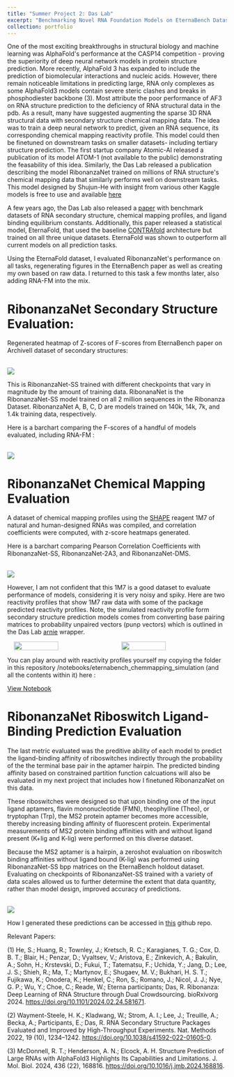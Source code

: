 ```yaml
---
title: "Summer Project 2: Das Lab"
excerpt: "Benchmarking Novel RNA Foundation Models on EternaBench Dataset"
collection: portfolio
---
```


One of the most exciting breakthroughs in structural biology and machine learning was AlphaFold's performance at the CASP14 competition - proving the superiority of deep neural network models in protein structure prediction. More recently, AlphaFold 3 has expanded to include the prediction of biomolecular interactions and nucleic acids. However, there remain noticeable limitations in predicting large, RNA only complexes as some AlphaFold3 models contain severe steric clashes and breaks in phosphodiester backbone (3). Most attribute the poor performance of AF3 on RNA structure prediction to the deficiency of RNA structural data in the pdb. As a result, many have suggested augmenting the sparse 3D RNA structural data with secondary structure chemical mapping data. The idea was to train a deep neural network to predict, given an RNA sequence, its corresponding chemical mapping reactivity profile. This model could then be finetuned on downstream tasks on smaller datasets- including tertiary structure prediction. The first startup company Atomic-AI released a publication of its model ATOM-1 (not available to the public) demonstrating the feasability of this idea. Similarly, the Das Lab released a publication describing the model RibonanzaNet trained on millions of RNA structure's chemical mapping data that similarly performs well on downstream tasks. This model designed by Shujun-He with insight from various other Kaggle models is free to use and available [here](https://github.com/Shujun-He/RibonanzaNet)

A few years ago, the Das Lab also released a [paper](https://pmc.ncbi.nlm.nih.gov/articles/PMC9839360/) with benchmark datasets of RNA secondary structure, chemical mapping profiles, and ligand binding equilibrium constants. Additionally, this paper released a statistical model, EternaFold, that used the baseline [CONTRAfold](https://watermark.silverchair.com/bioinformatics_22_14_e90.pdf?token=AQECAHi208BE49Ooan9kkhW_Ercy7Dm3ZL_9Cf3qfKAc485ysgAAA3wwggN4BgkqhkiG9w0BBwagggNpMIIDZQIBADCCA14GCSqGSIb3DQEHATAeBglghkgBZQMEAS4wEQQMP41xOOnatJihU9VEAgEQgIIDL2VKJVEE-S7QBkTSEd2yy-Qvw0dnh4G1HMx4ubVKXs5F1qNs9tPBYLrjVdTDy1iR6YbeSbVHf7sjLkVrTj-sol1mDai6McbpWRYJu8eqEYvGkFMiHedwBtEay4VXYy8SlMqlEtXZwcsQYMU3IZlq91shmJWtvh0if-Ie8oCSpDckQBy07BOAYcGuexd9x5VqQSpH2FlrjEo3g24gPQ7kFna63JfmtVbnnC-qFqrEdvkRnrDytMGID324EKTe08RW-tuT1eclQQAF-hfXOByc1O5SkU3WhRUj4YaVrn0OVzksXPIaxxDpkOukeX0NYjpg5DR9_Hg-bCxJWUdMfkbhxD23ONzRsI4euXZtc32JczR60ctxHlv15vh8CKDs0GLrlCM0rATz1zloqn6MY8Xl5XHyZEhdZFwSsuV0MSDnWsPN4sDMpcga0WhDeliGZ8AArngVIfpRGJkpFrBSZSpAt4eDXQIVsz6t-6gsD_cUqRdahl1Z5G6nN079yICBnT_rDVaoKL4DdDq2uQgVSzsJKxyGK2QHgb0qtmSm1d_7FtEOcuUk4VwhdiRWQxcxn6sAhBjY8s2w7vBTJqzGGae599ojvSeTudGsP3xFcmxtV1svNib1Q20dcF8peUkRtOTqZTH205k-MNknCDjIN7c7tlbEUxP2qyE6BFQhW4uDZF3IFZKRTBFTp36sYDFL8jxzkgXlM6jeQSBFUaaviNFZfNouiMzxcpMcnwdcxkOehnfLAVQZignDJk1JBrAmPHkrWOgu2jDCB8H8M24mg2XyN9C3MaJurrJ7SMmTbKgcvLiLZYHUw-XmouIft0rzz0nltorCpLHpHdpezUTnDivXmTImX4lcxZCQBBuH80vytaEgPcJq5J9j9A1EOnTGOjYUX1VcEre3fYViCB4gdg20kyIZcRKrsZpLHBA8AgANf0EDh-sDLFugNbZuCXmTd6PCckuaVStxAdFqs84u7J72XZ_WJmvDEXzzigHvQrA9-jaSPN7p2KjMOuPaNJT3YNTDuouNA5jzzaBLn4gcWQ6Nij_9eurcJPS02CD1otGEE8JJz0Bd2Dllp6DTQ5EAI8Th) architecture but trained on all three unique datasets. EternaFold was shown to outperform all current models on all prediction tasks. 

Using the EternaFold dataset, I evaluated RibonanzaNet's performance on all tasks, regenerating figures in the EternaBench paper as well as creating my own based on raw data. I returned to this task a few months later, also adding RNA-FM into the mix. 

# RibonanzaNet Secondary Structure Evaluation: 

Regenerated heatmap of Z-scores of F-scores from EternaBench paper on ArchiveII dataset of secondary structures: 

<br/><img src='/images/rnet_archiveII_heatmap.png'>  

This is RibonanzaNet-SS trained with different checkpoints that vary in magnitude by the amount of training data. RibonanaNet is the RibonanzaNet-SS model trained on all 2 million sequences in the Ribonanza Dataset. RibonanzaNet A, B, C, D are models trained on 140k, 14k, 7k, and 1.4k training data, respectively. 

Here is a barchart comparing the F-scores of a handful of models evaluated, including RNA-FM : 

<br/><img src='/images/rnet_archiveII_barchart.png'>

# RibonanzaNet Chemical Mapping Evaluation 

A dataset of chemical mapping profiles using the [SHAPE](https://pmc.ncbi.nlm.nih.gov/articles/PMC4259394/pdf/nihms606325.pdf) reagent 1M7 of natural and human-designed RNAs was compiled, and correlation coefficients were computed, with z-score heatmaps generated. 

Here is a barchart comparing Pearson Correlation Coefficients with RibonanzaNet-SS, RibonanzaNet-2A3, and RibonanzaNet-DMS. 

<br/><img src='/images/pcc_chemmapping_barchart.svg'>

However, I am not confident that this 1M7 is a good dataset to evaluate performance of models, considering it is very noisy and spiky. Here are two reactivity profiles that show 1M7 raw data with some of the package predicted reactivity profiles. Note, the simulated reactivity profile form secondary structure prediction models comes from converting base pairing matrices to probability unpaired vectors (punp vectors) which is outlined in the Das Lab [arnie](https://github.com/DasLab/arnie) wrapper. 


<div style="display: flex; justify-content: center; gap: 20px;">
  <img src="/images/example_reactivity_profile.png" style="width: 45%;">
  <img src="/images/example_reactivity_profile_2.png" style="width: 45%;">
</div>

You can play around with reactivity profiles yourself my copying the folder in this repository /notebooks/eternabench_chemmapping_simulation (and all the contents within it) here : 

[View Notebook](https://github.com/georgiagracetully/georgiagracetully.github.io/blob/master/notebooks/eternabench_chemmapping_simulation/EB_Chemmapping_Profile_EVAL.ipynb)

# RibonanzaNet Riboswitch Ligand-Binding Prediction Evaluation 

The last metric evaluated was the preditive ability of each model to predict the ligand-binding affinity of riboswitches indirectly through the probability of the the terminal base pair in the aptamer hairpin. The predicted binding affinity based on constrained partition function calcuations will also be evaluated in my next project that includes how I finetuned RibonanzaNet on this data. 

These riboswitches were designed so that upon binding one of the input ligand aptamers, flavin mononucleotide (FMN), theophylline (Theo), or tryptophan (Trp), the MS2 protein aptamer becomes more accessible, thereby increasing binding affinity of fluorescent protein. Experimental measurements of MS2 protein binding affinities with and without ligand present (K+lig and K-lig) were performed on this diverse dataset.  

Because the MS2 aptamer is a hairpin, a zeroshot evaluation on riboswitch binding affinities without ligand bound (K-lig) was performed using RibonanzaNet-SS bpp matrices on the EternaBench holdout dataset. Evaluating on checkpoints of RibonanzaNet-SS trained with a variety of data scales allowed us to further determine the extent that data quantity, rather than model design, improved accuracy of predictions.  

<br/><img src='/images/rnetss_rswitch.png'>  

How I generated these predictions can be accessed in [this](https://github.com/georgiagracetully/RibonanzaNet_EternaBench_Eval) github repo. 

Relevant Papers: 

(1)	He, S.; Huang, R.; Townley, J.; Kretsch, R. C.; Karagianes, T. G.; Cox, D. B. T.; Blair, H.; Penzar, D.; Vyaltsev, V.; Aristova, E.; Zinkevich, A.; Bakulin, A.; Sohn, H.; Krstevski, D.; Fukui, T.; Tatematsu, F.; Uchida, Y.; Jang, D.; Lee, J. S.; Shieh, R.; Ma, T.; Martynov, E.; Shugaev, M. V.; Bukhari, H. S. T.; Fujikawa, K.; Onodera, K.; Henkel, C.; Ron, S.; Romano, J.; Nicol, J. J.; Nye, G. P.; Wu, Y.; Choe, C.; Reade, W.; Eterna participants; Das, R. Ribonanza: Deep Learning of RNA Structure through Dual Crowdsourcing. bioRxivorg 2024. https://doi.org/10.1101/2024.02.24.581671.

(2)	Wayment-Steele, H. K.; Kladwang, W.; Strom, A. I.; Lee, J.; Treuille, A.; Becka, A.; Participants, E.; Das, R. RNA Secondary Structure Packages Evaluated and Improved by High-Throughput Experiments. Nat. Methods 2022, 19 (10), 1234–1242. https://doi.org/10.1038/s41592-022-01605-0.

(3)	McDonnell, R. T.; Henderson, A. N.; Elcock, A. H. Structure Prediction of Large RNAs with AlphaFold3 Highlights Its Capabilities and Limitations. J. Mol. Biol. 2024, 436 (22), 168816. https://doi.org/10.1016/j.jmb.2024.168816.


